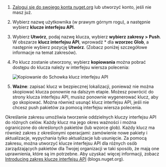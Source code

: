 1. [Zaloguj się do swojego konta nuget.org](https://www.nuget.org/users/account/LogOn?returnUrl=%2F) lub utworzyć konto, jeśli nie masz już.

1. Wybierz nazwę użytkownika (w prawym górnym rogu), a następnie wybierz **klucze interfejsu API**.

1. Wybierz **Utwórz**, podaj nazwę klucza, wybierz **wybierz zakresy > Push**. W obszarze **klucz interfejsu API**, wprowadź * dla **wzorzec Glob**, a następnie wybierz pozycję **Utwórz**. (Zobacz poniżej szczegółowe informacje na temat zakresów).

1. Po klucz zostanie utworzony, wybierz **kopiowania** można pobrać dostępu do klucza należy w interfejsu wiersza polecenia:

    ![Kopiowanie do Schowka klucz interfejsu API](../media/QS_Create-02-APIKey.png)

1. **Ważne**: zapisać klucz w bezpiecznej lokalizacji, ponieważ nie można skopiować klucza ponownie na dalszym etapie. Możesz powrócić do strony klucza interfejsu API, musisz ponownie wygenerować klucz, aby go skopiować. Można również usunąć klucz interfejsu API, jeśli nie chcesz push pakietów za pomocą interfejsu wiersza polecenia.

Określanie zakresu umożliwia tworzenie oddzielnych kluczy interfejsu API do różnych celów. Każdy klucz ma jego okres ważności i można ograniczone do określonych pakietów (lub wzorce glob). Każdy klucz ma również zakres z określonymi operacjami: zamówienie nowe pakiety i aktualizacje, wypychania tylko aktualizacje lub usunięcie. Za pomocą zakresu, można utworzyć klucze interfejsu API dla różnych osób zarządzających pakietów dla Twojej organizacji w taki sposób, że mają one uprawnienia, które są im potrzebne. Aby uzyskać więcej informacji, zobacz [Introducing zakres klucze interfejsu API](https://blog.nuget.org/20170202/introducing-scoped-api-keys.html) (blogs.nuget.org).